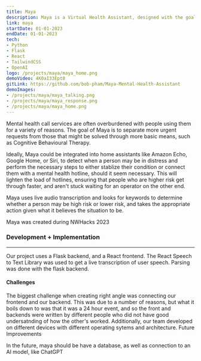 ```yaml
---
title: Maya
description: Maya is a Virtual Health Assistant, designed with the goal of separating more urgent call center requests from those that might be solved through more basic means, such as Cognitive Behavioural Therapy.
link: maya 
startDate: 01-01-2023
endDate: 01-01-2023
tech: 
- Python
- Flask
- React
- TailwindCSS
- OpenAI
logo: /projects/maya/maya_home.png
demoVideo: 4K0aI33Ept8
gitLink: https://github.com/bob-pham/Maya-Mental-Health-Assistant
demoImages:
- /projects/maya/maya_talking.png
- /projects/maya/maya_response.png
- /projects/maya/maya_home.png
---
```


Mental health call services are often overburdened with people using them for a variety of reasons. The goal of Maya is to separate more urgent requests from those that might be solved through more basic means, such as Cognitive Behavioural Therapy.

Ideally, Maya could be integrated into home assistants like Amazon Echo, Google Home, or Siri, to detect when a person may be in distress and perform the necessary steps to either stablize their condition or connect them with a mental health hotline, should it seem necessary. This will lighten the load of hotlines, ensuring that people who are higher risk get through faster, and aren't stuck waiting for an operator on the other end.

Maya uses live audio transcription and looks for keywords to determine whether a person may be high risk or lower risk, and takes the appropriate action given what it believes the situation to be.

Maya was created during NWHacks 2023

### Development + Implementation

---

Our project uses a Flask backend, and a React frontend. The React Speech to Text Library was used to get a live transcription of user speech. Parsing was done with the flask backend.

#### Challenges

The biggest challenge when creating right angle was connecting our frontend and our backend. This was due to a number of reasons, but what it boils down to was that it was a 24 hour event, and so the front and backends were written by different people who did not have good undersatnding of how the other's worked. Additionally, our team developed on different devices with different operating sytems and architecture.
Future Improvements

In the future, maya should be have a database, as well as connection to an AI model, like ChatGPT

